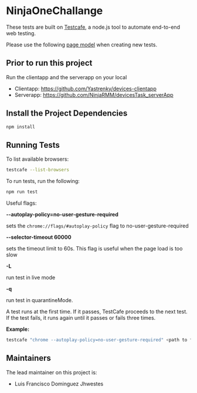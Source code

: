 # NinjaOneChallange
These tests are built on [Testcafe](https://devexpress.github.io/testcafe/documentation/getting-started/),
a node.js tool to automate end-to-end web testing.

Please use the following [page model](https://devexpress.github.io/testcafe/documentation/recipes/use-page-model.html)
when creating new tests.

## Prior to run this project

Run the clientapp and the serverapp on your local
- Clientapp: https://github.com/Yastrenky/devices-clientapp
- Serverapp: https://github.com/NinjaRMM/devicesTask_serverApp

## Install the Project Dependencies
```bash
npm install
```

## Running Tests

To list available browsers:
```bash
testcafe --list-browsers
```

To run tests, run the following:
```bash
npm run test
```

Useful flags:

**--autoplay-policy=no-user-gesture-required** 

sets the `chrome://flags/#autoplay-policy` flag to no-user-gesture-required

**--selector-timeout 60000** 

sets the timeout limit to 60s. This flag is useful when the page load is too slow

**-L** 

run test in live mode

**-q** 

run test in quarantineMode.

A test runs at the first time. If it passes, TestCafe proceeds to the next test.
If the test fails, it runs again until it passes or fails three times.

**Example:**

```bash
testcafe "chrome --autoplay-policy=no-user-gesture-required" <path to file> -L --selector-timeout 50000
```

## Maintainers

The lead maintainer on this project is:

- Luis Francisco Dominguez Jhwestes
